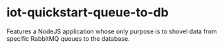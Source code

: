 # iot-quickstart-queue-to-db
Features a NodeJS application whose only purpose is to shovel data from specific RabbitMQ queues to the database.
